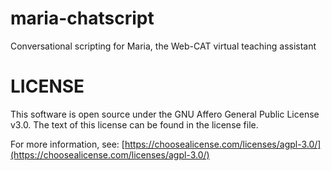 # maria-chatscript
Conversational scripting for Maria, the Web-CAT virtual teaching assistant

# LICENSE
This software is open source under the GNU Affero General Public License v3.0. The text of this license can be found in the license file. 

For more information, see: [https://choosealicense.com/licenses/agpl-3.0/](https://choosealicense.com/licenses/agpl-3.0/)
